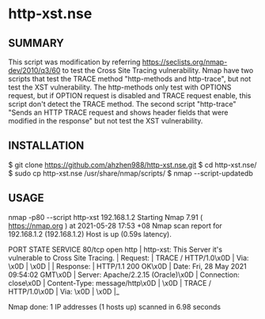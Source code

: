 # http-xst.nse

SUMMARY
-------
This script was modification by referring https://seclists.org/nmap-dev/2010/q3/60 to test the Cross Site Tracing vulnerability. Nmap have two scripts that test the TRACE method "http-methods and http-trace", but not test the XST vulnerability. The http-methods only test with OPTIONS request, but if OPTION request is disabled and TRACE request enable, this script don't detect  the TRACE method. The second script "http-trace" "Sends an HTTP TRACE request and shows header fields that were modified in the response" but not test the XST vulnerability.


INSTALLATION
------------

$ git clone https://github.com/ahzhen988/http-xst.nse.git
$ cd http-xst.nse/
$ sudo cp http-xst.nse /usr/share/nmap/scripts/
$ nmap --script-updatedb

USAGE
-----

nmap -p80 --script http-xst 192.168.1.2
Starting Nmap 7.91 ( https://nmap.org ) at 2021-05-28 17:53 +08
Nmap scan report for 192.168.1.2 (192.168.1.2)
Host is up (0.59s latency).

PORT   STATE SERVICE
80/tcp open  http
| http-xst: This Server it's vulnerable to Cross Site Tracing.
| Request:
| TRACE / HTTP/1.0\x0D
| Via: <script>alert('XSS')</script>\x0D
| \x0D
| 
| Response:
| HTTP/1.1 200 OK\x0D
| Date: Fri, 28 May 2021 09:54:02 GMT\x0D
| Server: Apache/2.2.15 (Oracle)\x0D
| Connection: close\x0D
| Content-Type: message/http\x0D
| \x0D
| TRACE / HTTP/1.0\x0D
| Via: <script>alert('XSS')</script>\x0D
| \x0D
|_

Nmap done: 1 IP addresses (1 hosts up) scanned in 6.98 seconds
